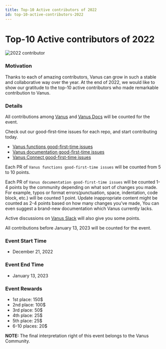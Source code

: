 ```yaml
---
title: Top-10 Active contributors of 2022
id: top-10-active-contributors-2022
---
```


# Top-10 Active contributors of 2022

![2022 contributor](/img/events/2022-contributor-event.png)

### Motivation

Thanks to each of amazing contributors, Vanus can grow in such a stable and collaborative way over the year.
At the end of 2022, we would like to show our gratitude to the top-10 active contributors who made remarkable contribution to Vanus.

### Details

All contributions among [Vanus](https://github.com/vanus-labs/vanus) and [Vanus Docs](https://github.com/linkall-labs/docs) will be counted for the event.

Check out our good-first-time issues for each repo, and start contributing today.

- [Vanus functions good-first-time issues](https://github.com/vanus-labs/vanus/issues/355)
- [Vanus documentation good-first-time issues](https://github.com/vanus-labs/docs/issues/124)
- [Vanus Connect good-first-time issues](https://github.com/vanus-labs/vance/issues/131)

Each PR of `Vanus functions good-first-time issues` will be counted from 5 to 10 points.

Each PR of `Vanus documentation good-first-time issues` will be counted 1-4 points by the community depending on what sort of changes you made. For example, typos or format errors(punctuation, space, indentation, code block, etc.) will be counted 1 point.
Update inappropriate content might be counted as 2-4 points based on how many changes you've made, You can even suggest a brand-new documentation which Vanus currently lacks.

Active discussions on [Vanus Slack](https://vanusworkspace.slack.com/archives/C0494Q1V0EA) will also give you some points.

All contributions before January 13, 2023 will be counted for the event.

### Event Start Time

- December 21, 2022

### Event End Time

- January 13, 2023

### Event Rewards

- 1st place: 150$
- 2nd place: 100$
- 3rd place: 50$
- 4th place: 25$
- 5th place: 25$
- 6-10 places: 20$

**NOTE:** The final interpretation right of this event belongs to the Vanus Community.

